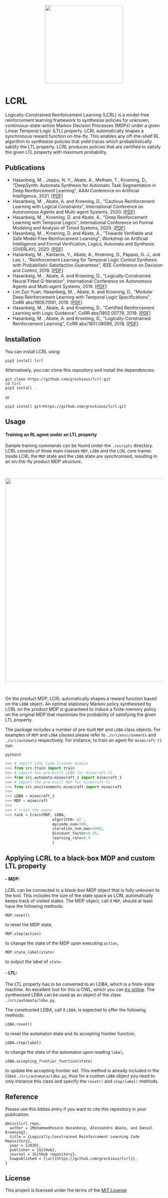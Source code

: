 <p align="center">
    <img width="250" src="https://raw.githubusercontent.com/grockious/lcrl/master/assets/lcrl.png">
</p>
<!--- https://i.imgur.com/6Rf2GcE.png --->

# LCRL
Logically-Constrained Reinforcement Learning (LCRL) is a model-free reinforcement learning framework to synthesise
policies for unknown, continuous-state-action Markov Decision Processes (MDPs) under a given Linear Temporal Logic
(LTL) property. LCRL automatically shapes a synchronous reward function on-the-fly. This enables any
off-the-shelf RL algorithm to synthesise policies that yield traces which probabilistically satisfy the LTL property. LCRL produces policies that are certified to satisfy the given LTL property with maximum probability.

## Publications
* Hasanbeig, M. , Jeppu, N. Y., Abate, A., Melham, T., Kroening, D., "DeepSynth: Automata Synthesis for Automatic Task Segmentation in Deep Reinforcement Learning", AAAI Conference on Artificial Intelligence, 2021. [[PDF]](https://arxiv.org/pdf/1911.10244.pdf)
* Hasanbeig, M. , Abate, A. and Kroening, D., "Cautious Reinforcement Learning with Logical Constraints", International Conference on Autonomous Agents and Multi-agent Systems, 2020. [[PDF]](http://ifaamas.org/Proceedings/aamas2020/pdfs/p483.pdf)
* Hasanbeig, M. , Kroening, D. and Abate, A., "Deep Reinforcement Learning with Temporal Logics", International Conference on Formal Modeling and Analysis of Timed Systems, 2020. [[PDF]](https://link.springer.com/content/pdf/10.1007%2F978-3-030-57628-8_1.pdf)
* Hasanbeig, M. , Kroening, D. and Abate, A., "Towards Verifiable and Safe Model-Free Reinforcement Learning", Workshop on Artificial Intelligence and Formal Verification, Logics, Automata and Synthesis (OVERLAY), 2020. [[PDF]](http://ceur-ws.org/Vol-2509/invited.pdf)
* Hasanbeig, M. , Kantaros, Y., Abate, A., Kroening, D., Pappas, G. J., and Lee, I., "Reinforcement Learning for Temporal Logic Control Synthesis with Probabilistic Satisfaction Guarantees", IEEE Conference on Decision and Control, 2019. [[PDF]](https://arxiv.org/pdf/1909.05304.pdf)
* Hasanbeig, M. , Abate, A. and Kroening, D., "Logically-Constrained Neural Fitted Q-Iteration", International Conference on Autonomous Agents and Multi-agent Systems, 2019. [[PDF]](https://arxiv.org/pdf/1809.07823.pdf)
* Lim Zun Yuan, Hasanbeig, M. , Abate, A. and Kroening, D., "Modular Deep Reinforcement Learning with Temporal Logic Specifications", CoRR abs/1909.11591, 2019. [[PDF]](https://arxiv.org/pdf/1909.11591.pdf)
* Hasanbeig, M. , Abate, A. and Kroening, D., "Certified Reinforcement Learning with Logic Guidance", CoRR abs/1902.00778, 2019. [[PDF]](https://arxiv.org/pdf/1902.00778.pdf)
* Hasanbeig, M. , Abate, A. and Kroening, D., "Logically-Constrained Reinforcement Learning", CoRR abs/1801.08099, 2018. [[PDF]](https://arxiv.org/pdf/1801.08099.pdf)

## Installation
You can install LCRL using 
```
pip3 install lcrl
```

Alternatively, you can clone this repository and install the dependencies:
```
git clone https://github.com/grockious/lcrl.git
cd lcrl
pip3 install .
```
or
```
pip3 install git+https://github.com/grockious/lcrl.git
```

## Usage
#### Training an RL agent under an LTL property

Sample training commands can be found under the `./scripts` directory. LCRL consists of three main classes `MDP`, `LDBA` and the `LCRL` core trainer. Inside LCRL the `MDP` state and the `LDBA` state are synchronised, resulting in an on-the-fly product MDP structure.

&nbsp;
<p align="center">
    <img width="650" src="https://raw.githubusercontent.com/grockious/lcrl/master/assets/lcrl_overview.png">
</p>
<!--- https://i.imgur.com/uH481P0.png --->
&nbsp;

On the product MDP, LCRL automatically shapes a reward function based on the `LDBA` object. An optimal stationary Markov policy synthesised by LCRL on the product
MDP is guaranteed to induce a finite-memory policy on the original MDP that maximises the probability of satisfying the given LTL property. 

The package includes a number of pre-built `MDP` and `LDBA` class objects. For examples of `MDP` and `LDBA` classes
please refer to `./src/environments` and `./src/automata` respectively. For instance, to train an agent for `minecraft-t1` run:

```
python3
```
```python
>>> # import LCRL code trainer module
>>> from src.train import train
>>> # import the pre-built LDBA for minecraft-t1
>>> from src.automata.minecraft_1 import minecraft_1
>>> # import the pre-built MDP for minecraft-t1
>>> from src.environments.minecraft import minecraft
>>> 
>>> LDBA = minecraft_1
>>> MDP = minecraft
>>> 
>>> # train the agent
>>> task = train(MDP, LDBA,
                     algorithm='ql',
                     episode_num=500,
                     iteration_num_max=4000,
                     discount_factor=0.95,
                     learning_rate=0.9
                     )
```

## Applying LCRL to a black-box MDP and custom LTL property
#### - MDP:
LCRL can be connected to a black-box MDP object that is fully unknown to
the tool. This includes the size of the state space as LCRL automatically keeps track of visited states. The MDP object, call it `MDP`, should at
least have the following methods:
```
MDP.reset()
```
to reset the MDP state,
```
MDP.step(action)
```
to change the state of the MDP upon executing `action`,
```
MDP.state_label(state)
```
to output the label of `state`.

#### - LTL:
The LTL property has to be converted to an LDBA, which is a finite-state machine.
An excellent tool for this is OWL, which you can [try online](https://owl.model.in.tum.de/try/).
The synthesised LDBA can be used as an object of the class `./src/automata/ldba.py`.  

The constructed LDBA, call it `LDBA`, is expected to offer the following methods:
```
LDBA.reset()
```
to reset the automaton state and its accepting frontier function,
```
LDBA.step(label)
```
to change the state of the automaton upon reading `label`,
```
LDBA.accepting_frontier_function(state)
```
to update the accepting frontier set. This method is already included in the class `./src/automata/ldba.py`, thus for a custom `LDBA` object you need to only instance this class and specify the `reset()` and `step(label)` methods.  

## Reference
Please use this bibtex entry if you want to cite this repository in your publication:

```
@misc{lcrl_repo,
  author = {Mohammadhosein Hasanbeig, Alessandro Abate, and Daniel Kroening},
  title = {Logically-Constrained Reinforcement Learning Code Repository},
  year = {2020},
  publisher = {GitHub},
  journal = {GitHub repository},
  howpublished = {\url{https://github.com/grockious/lcrl}},
}
```

## License
This project is licensed under the terms of the [MIT License](/LICENSE)
